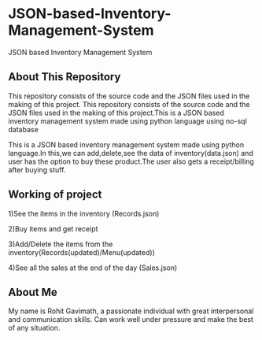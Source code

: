 # JSON-based-Inventory-Management-System
JSON based Inventory Management System
## About This Repository
This repository consists of the source code and the JSON files used in the making of this project.
This repository consists of the source code and the JSON files used in the making of this project.This is a JSON based inventory management system made using python language using no-sql database

This is a JSON based inventory management system made using python language.In this,we can add,delete,see the data of inventory(data.json) and user has the option to buy these product.The user also gets a receipt/billing after buying stuff.
## Working of project
1)See the items in the inventory (Records.json)

2)Buy items and get receipt

3)Add/Delete the items from the inventory(Records(updated)/Menu(updated))

4)See all the sales at the end of the day (Sales.json)
## About Me
My name is Rohit Gavimath, a passionate individual with great interpersonal and communication skills. Can work well under pressure and make the best of any situation.  
